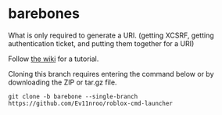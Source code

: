 # barebones

What is only required to generate a URI. (getting XCSRF, getting authentication ticket, and putting them together for a URI)

Follow [the wiki](https://github.com/Ev11nroo/roblox-cmd-launcher/wiki)  for a tutorial.

Cloning this branch requires entering the command below or by downloading the ZIP or tar.gz file.

```
git clone -b barebone --single-branch https://github.com/Ev11nroo/roblox-cmd-launcher
```
